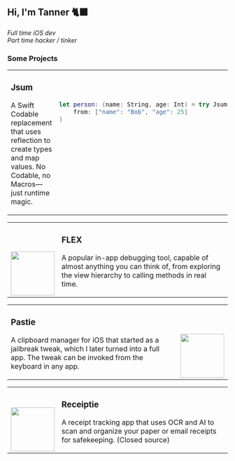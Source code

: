 ## Hi, I'm Tanner 🐈‍⬛

_Full time iOS dev_  
_Part time hacker / tinker_  

### Some Projects

<table><tr><td valign=top>

### Jsum

A Swift Codable replacement that uses reflection to create types and map values. No Codable, no Macros—just runtime magic.

</td><td valign=top>

### ‎ 
```swift
let person: (name: String, age: Int) = try Jsum.decode(
    from: ["name": "Bob", "age": 25]
)
```

</td></tr></table>
<table><tr><td valign=bottom align=left>

<img src=https://github.com/user-attachments/assets/a9786af4-9032-47cb-94fe-ab5a75d77b07 height=100px>

</td><td valign=top>

### FLEX

A popular in-app debugging tool, capable of almost anything you can think of, from exploring the view hierarchy to calling methods in real time.

</td></tr></table>
<table><tr><td valign=top>

### Pastie

A clipboard manager for iOS that started as a jailbreak tweak, which I later turned into a full app. The tweak can be invoked from the keyboard in any app.

</td><td valign=bottom align=right>
<img src=https://github.com/user-attachments/assets/9d46391b-4b3c-4847-bbab-a144987a8d92 height=100px>

</td></tr></table>
<table><tr><td valign=bottom align=right>
<img src=https://github.com/user-attachments/assets/7e2e53a4-5b0d-4806-8509-26e6b644dc27 height=100px>

</td><td valign=top>

### Receiptie

A receipt tracking app that uses OCR and AI to scan and organize your paper or email receipts for safekeeping. (Closed source)

</td></tr></table>

